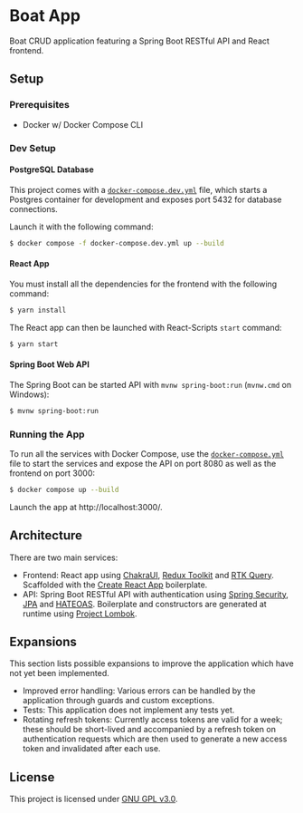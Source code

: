 # Boat App

Boat CRUD application featuring a Spring Boot RESTful API and React frontend.

## Setup

### Prerequisites
 - Docker w/ Docker Compose CLI

### Dev Setup

#### PostgreSQL Database

This project comes with a [`docker-compose.dev.yml`](docker-compose.dev.yml) file, which starts a Postgres container for development and exposes port 5432 for database connections.

Launch it with the following command:

```sh
$ docker compose -f docker-compose.dev.yml up --build
```

#### React App

You must install all the dependencies for the frontend with the following command:

```sh
$ yarn install
```

The React app can then be launched with React-Scripts `start` command:

```sh
$ yarn start
```

#### Spring Boot Web API

The Spring Boot can be started API with `mvnw spring-boot:run` (`mvnw.cmd` on Windows):

```sh
$ mvnw spring-boot:run
```

### Running the App

To run all the services with Docker Compose, use the [`docker-compose.yml`](./docker-compose.yml) file to start the services and expose the API on port 8080 as well as the frontend on port 3000:

```sh
$ docker compose up --build
```

Launch the app at http://localhost:3000/.

## Architecture

There are two main services:

 - Frontend: React app using [ChakraUI](https://chakra-ui.com/), [Redux Toolkit](https://redux-toolkit.js.org/) and [RTK Query](https://redux-toolkit.js.org/rtk-query/overview). Scaffolded with the [Create React App](https://create-react-app.dev/) boilerplate.
 - API: Spring Boot RESTful API with authentication using [Spring Security](https://spring.io/projects/spring-security), [JPA](https://spring.io/projects/spring-data-jpa) and [HATEOAS](https://spring.io/projects/spring-hateoas). Boilerplate and constructors are generated at runtime using [Project Lombok](https://projectlombok.org/).

## Expansions

This section lists possible expansions to improve the application which have not yet been implemented.

 - Improved error handling: Various errors can be handled by the application through guards and custom exceptions.
 - Tests: This application does not implement any tests yet.
 - Rotating refresh tokens: Currently access tokens are valid for a week; these should be short-lived and accompanied by a refresh token on authentication requests which are then used to generate a new access token and invalidated after each use.

## License

This project is licensed under [GNU GPL v3.0](./LICENSE).
